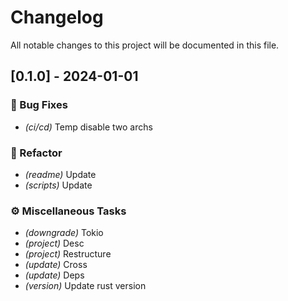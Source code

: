 # Changelog

All notable changes to this project will be documented in this file.

## [0.1.0] - 2024-01-01

### 🐛 Bug Fixes

- *(ci/cd)* Temp disable two archs

### 🚜 Refactor

- *(readme)* Update
- *(scripts)* Update

### ⚙️ Miscellaneous Tasks

- *(downgrade)* Tokio
- *(project)* Desc
- *(project)* Restructure
- *(update)* Cross
- *(update)* Deps
- *(version)* Update rust version

<!-- generated by git-cliff -->
